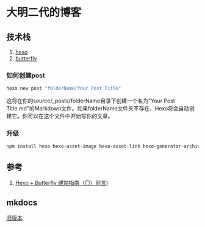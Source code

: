 # 大明二代的博客

## 技术栈

1. [hexo](https://hexo.io/zh-cn/)
2. [butterfly](https://butterfly.js.org/)

### 如何创建post

```bash
hexo new post "folderName/Your Post Title"
```

这将在你的source/_posts/folderName目录下创建一个名为"Your Post Title.md"的Markdown文件。如果folderName文件夹不存在，Hexo将会自动创建它。你可以在这个文件中开始写你的文章。

### 升级

```bash
npm install hexo hexo-asset-image hexo-asset-link hexo-generator-archive hexo-generator-category hexo-generator-index hexo-generator-search hexo-generator-tag hexo-renderer-ejs hexo-renderer-marked hexo-renderer-pug hexo-renderer-stylus hexo-server hexo-theme-landscape
```

## 参考

1. [Hexo + Butterfly 建站指南（〇）前言)](https://nickxu.me/2022/02/13/Hexo%20+%20Butterfly%20%E5%BB%BA%E7%AB%99%E6%8C%87%E5%8D%97%EF%BC%88%E3%80%87%EF%BC%89%E5%89%8D%E8%A8%80/)

## mkdocs

[旧版本](https://github.com/damingerdai/damingerdai.github.io/tree/mkdocs)